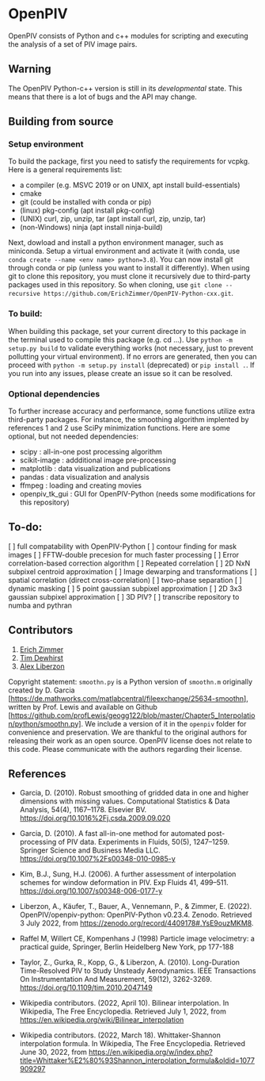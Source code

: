 # OpenPIV

OpenPIV consists of Python and c++ modules for scripting and executing the analysis of 
a set of PIV image pairs. 

## Warning

The OpenPIV Python-c++ version is still in its *developmental* state. This means that there
is a lot of bugs and the API may change. 

## Building from source
### Setup environment
To build the package, first you need to satisfy the requirements for vcpkg. Here is a general requirements list:
 + a compiler (e.g. MSVC 2019 or on UNIX, apt install build-essentials)
 + cmake
 + git (could be installed with conda or pip)
 + (linux) pkg-config (apt install pkg-config)
 + (UNIX) curl, zip, unzip, tar (apt install curl, zip, unzip, tar)
 + (non-Windows) ninja (apt install ninja-build)

Next, dowload and install a python environment manager, such as miniconda. Setup a virtual environment and activate it  (with conda, use `conda create --name <env name> python=3.8`). You can now install git through conda or pip (unless you want to install it differently). When using git to clone this repository, you must clone it recursively due to third-party packages used in this repository. So when cloning, use `git clone --recursive https://github.com/ErichZimmer/OpenPIV-Python-cxx.git`.

### To build:
When building this package, set your current directory to this package in the terminal used to compile this package (e.g. cd ...). Use `python -m setup.py build` to validate everything works (not necessary, just to prevent pollutting your virtual environment). If no errors are generated, then you can proceed with `python -m setup.py install` (deprecated) or `pip install .`. If you run into any issues, please create an issue so it can be resolved.

### Optional dependencies
To further increase accuracy and performance, some functions utilize extra third-party packages. For instance, the smoothing algorithm implented by references 1 and 2 use SciPy minimization functions. Here are some optional, but not needed dependencies:
 - scipy : all-in-one post processing algorithm
 - scikit-image : addditional image pre-processing
 - matplotlib  : data visualization and publications
 - pandas : data visualization and analysis 
 - ffmpeg : loading and creating movies
 - openpiv_tk_gui : GUI for OpenPIV-Python (needs some modifications for this repository)
 


## To-do:
 [ ] full compatability with OpenPIV-Python
 [ ] contour finding for mask images
 [ ] FFTW-double precesion for much faster processing
 [ ] Error correlation-based correction algorithm
 [ ] Repeated correlation
 [ ] 2D NxN subpixel centroid approximation
 [ ] Image dewarping and transformations
 [ ] spatial correlation (direct cross-correlation)
 [ ] two-phase separation
 [ ] dynamic masking
 [ ] 5 point gaussian subpixel approximation
 [ ] 2D 3x3 gaussian subpixel approximation 
 [ ] 3D PIV?
 [ ] transcribe repository to numba and pythran

## Contributors

1. [Erich Zimmer](https://github.com/ErichZimmer)
2. [Tim Dewhirst](https://github.com/timdewhirst)
3. [Alex Liberzon](http://github.com/alexlib)

Copyright statement: `smoothn.py` is a Python version of `smoothn.m` originally created by D. Garcia [https://de.mathworks.com/matlabcentral/fileexchange/25634-smoothn], written by Prof. Lewis and available on Github [https://github.com/profLewis/geogg122/blob/master/Chapter5_Interpolation/python/smoothn.py]. We include a version of it in the `openpiv` folder for convenience and preservation. We are thankful to the original authors for releasing their work as an open source. OpenPIV license does not relate to this code. Please communicate with the authors regarding their license. 

## References
- Garcia, D. (2010). Robust smoothing of gridded data in one and higher dimensions with missing values. Computational Statistics & Data Analysis, 54(4), 1167–1178. Elsevier BV. https://doi.org/10.1016%2Fj.csda.2009.09.020

- Garcia, D. (2010). A fast all-in-one method for automated post-processing of PIV data. Experiments in Fluids, 50(5), 1247–1259. Springer Science and Business Media LLC. https://doi.org/10.1007%2Fs00348-010-0985-y

 - Kim, B.J., Sung, H.J. (2006). A further assessment of interpolation schemes for window deformation in PIV. Exp Fluids 41, 499–511. https://doi.org/10.1007/s00348-006-0177-y

 - Liberzon, A., Käufer, T., Bauer, A., Vennemann, P., & Zimmer, E. (2022). OpenPIV/openpiv-python: OpenPIV-Python v0.23.4. Zenodo. Retrieved 3 July 2022, from https://zenodo.org/record/4409178#.YsE9ouzMKM8.

 - Raffel M, Willert CE, Kompenhans J (1998) Particle image velocimetry: a practical guide, Springer, Berlin Heidelberg New York, pp 177-188

 - Taylor, Z., Gurka, R., Kopp, G., & Liberzon, A. (2010). Long-Duration Time-Resolved PIV to Study Unsteady Aerodynamics. IEEE Transactions On Instrumentation And Measurement, 59(12), 3262-3269. https://doi.org/10.1109/tim.2010.2047149
 
 - Wikipedia contributors. (2022, April 10). Bilinear interpolation. In Wikipedia, The Free Encyclopedia. Retrieved July 1, 2022, from https://en.wikipedia.org/wiki/Bilinear_interpolation
 
 - Wikipedia contributors. (2022, March 18). Whittaker-Shannon interpolation formula. In Wikipedia, The Free Encyclopedia. Retrieved June 30, 2022, from https://en.wikipedia.org/w/index.php?title=Whittaker%E2%80%93Shannon_interpolation_formula&oldid=1077909297
